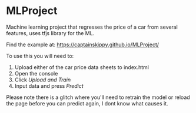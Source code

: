 # MLProject
Machine learning project that regresses the price of a car from several features, uses tfjs library for the ML.

Find the example at: https://captainskippy.github.io/MLProject/

To use this you will need to:
1. Upload either of the car price data sheets to index.html
2. Open the console
3. Click *Upload and Train*
4. Input data and press *Predict*

Please note there is a glitch where you'll need to retrain the model or reload the page before you can predict again, I dont know what causes it.
